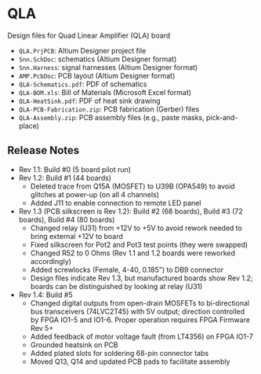 # QLA
Design files for Quad Linear Amplifier (QLA) board

* `QLA.PrjPCB`: Altium Designer project file
* `Snn.SchDoc`: schematics (Altium Designer format)
* `Snn.Harness`: signal harnesses (Altium Designer format)
* `AMP.PcbDoc`: PCB layout (Altium Designer format)
* `QLA-Schematics.pdf`: PDF of schematics
* `QLA-BOM.xls`: Bill of Materials (Microsoft Excel format)
* `QLA-HeatSink.pdf`: PDF of heat sink drawing
* `QLA-PCB-Fabrication.zip`: PCB fabrication (Gerber) files
* `QLA-Assembly.zip`: PCB assembly files (e.g., paste masks, pick-and-place)
 
## Release Notes

* Rev 1.1: Build #0 (5 board pilot run)
* Rev 1.2: Build #1 (44 boards)
  * Deleted trace from Q15A (MOSFET) to U39B (OPA549) to avoid glitches at power-up (on all 4 channels)
  * Added J11 to enable connection to remote LED panel
* Rev 1.3 (PCB silkscreen is Rev 1.2): Build #2 (68 boards), Build #3 (72 boards), Build #4 (80 boards)
  * Changed relay (U31) from +12V to +5V to avoid rework needed to bring external +12V to board
  * Fixed silkscreen for Pot2 and Pot3 test points (they were swapped)
  * Changed R52 to 0 Ohms (Rev 1.1 and 1.2 boards were reworked accordingly)
  * Added screwlocks (Female, 4-40, 0.185") to DB9 connector
  * Design files indicate Rev 1.3, but manufactured boards show Rev 1.2; boards can be distinguished by looking at relay (U31)
* Rev 1.4: Build #5
  * Changed digital outputs from open-drain MOSFETs to bi-directional bus transceivers (74LVC2T45) with 5V output; direction controlled by FPGA IO1-5 and IO1-6. Proper operation requires FPGA Firmware Rev 5+
  * Added feedback of motor voltage fault (from LT4356) on FPGA IO1-7
  * Grounded heatsink on PCB
  * Added plated slots for soldering 68-pin connector tabs
  * Moved Q13, Q14 and updated PCB pads to facilitate assembly

